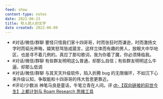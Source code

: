```yaml
---
feed: show
content-type: notes
date: 2022-06-23
title: 夸人损人的文字
date created: 2022-06-09
---
```

- #对话/微信/群聊 要怪只怪我们家十四哥哥，时而张狂时而谦逊，时而激扬文字时而韬光养晦，嬉笑怒骂皆成箴言，这样立体而有趣的男人，放眼大中华地区，也是寻不着几例的。真应了那句歌词，我为你着了魔，你必须降临我。
- #对话/微信/群聊 有些群友明明这么普通，却那么自信；有些群友明明这么牛逼，却那么低调
- #对话/微信/群聊 与其天天升级软件，陷入折腾 bug 的无限循环，不如沉下心来升级认知，争取能和十四哥哥的伟大哲思更靠近。
- #评论/少数派 神笔马良是童话，牛笔立青在人间。评 [dt-【双向链接的前世今生】上都计划与 Roam Research 思维工具](x-devonthink-item://BF9F0C1B-CDB2-4407-A7E9-618266BAEBDB)
